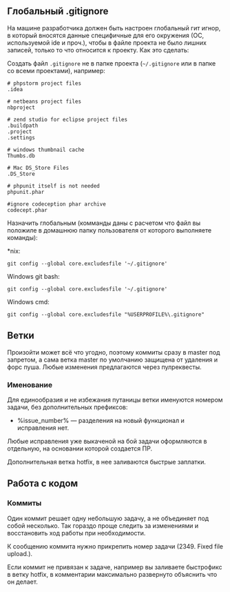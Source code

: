 ## Глобальный .gitignore

На машине разработчика должен быть настроен глобальный гит игнор, в который вносятся данные специфичные для его 
окружения (ОС, используемой ide и проч.), чтобы в файле проекта не было лишних записей, только то что относится к проекту. 
Как это сделать:

Создать файл `.gitignore` не в папке проекта (`~/.gitignore` или в папке со всеми проектами), например:

```
# phpstorm project files
.idea

# netbeans project files
nbproject

# zend studio for eclipse project files
.buildpath
.project
.settings

# windows thumbnail cache
Thumbs.db

# Mac DS_Store Files
.DS_Store

# phpunit itself is not needed
phpunit.phar

#ignore codeception phar archive
codecept.phar
```

Назначить глобальным (комманды даны с расчетом что файл вы положиле в домашнюю папку пользователя от которого выполняете команды):

*nix:
```
git config --global core.excludesfile '~/.gitignore'
```
Windows git bash:
```
git config --global core.excludesfile '~/.gitignore'
```
Windows cmd:
```
git config --global core.excludesfile "%USERPROFILE%\.gitignore"
```

## Ветки

Произойти может всё что угодно, поэтому коммиты сразу в master под запретом, а сама ветка master по умолчанию защищена 
от удаления и форс пуша. Любые изменения предлагаются через пулреквесты.

### Именование

Для единообразия и не избежания путаницы ветки именуются номером задачи, без дополнительных префиксов: 

* %issue_number% — разделения на новый функционал и исправления нет.

Любые исправления уже выкаченой на бой задачи оформляются в отдельную, на основании которой создается ПР.

Дополнительная ветка hotfix, в нее заливаются быстрые заплатки.

## Работа с кодом

### Коммиты

Один коммит решает одну небольшую задачу, а не объединяет под собой несколько. Так гораздо проще следить за изменениями 
и восстановить ход работы при необходимости.

К сообщению коммита нужно прикрепить номер задачи (2349. Fixed file upload.).

Если коммит не привязан к задаче, например вы заливаете быстрофикс в ветку hotfix, в комментарии максимально 
развернуто объяснить что он делает.
